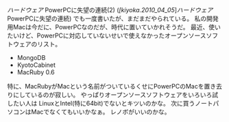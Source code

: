 *ハードウェア* PowerPCに失望の連続(2)
(*[kiyoka.2010_04_05*]*ハードウェア* PowerPCに失望の連続) でも一度書いたが、まだまだやられている。
私の開発用Macは今だに、PowerPCなのだが、時代に置いていかれそうだ。
最近、使いたいけど、PowerPCに対応していないせいで使えなかったオープンソースソフトウェアのリスト。
- MongoDB
- KyotoCabinet
- MacRuby 0.6

特に、MacRubyがMacという名前がついているくせにPowerPCのMacを置き去りにしているのが寂しい。
やっぱりオープンソースソフトウェアをいろいろ試したい人は LinuxとIntel(特に64bit)でないとキツいのかな。
次に買うノートパソコンはMacでなくてもいいかなぁ。
レノボがいいのかな。

